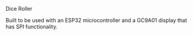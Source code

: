 Dice Roller

Built to be used with an ESP32 microcontroller and a GC9A01 display that has SPI functionality.

